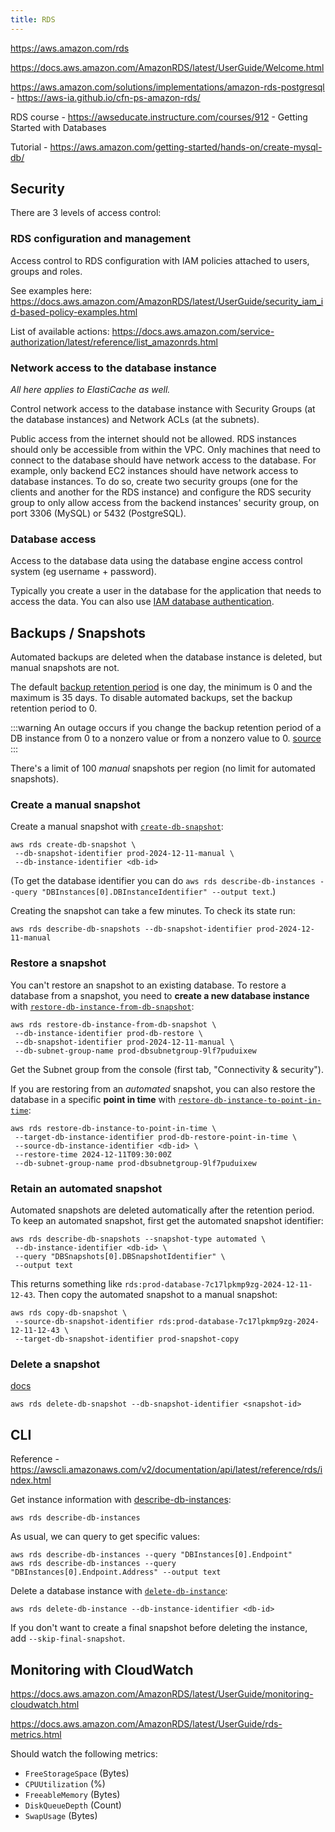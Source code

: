 ```yaml
---
title: RDS
---
```


https://aws.amazon.com/rds

https://docs.aws.amazon.com/AmazonRDS/latest/UserGuide/Welcome.html

https://aws.amazon.com/solutions/implementations/amazon-rds-postgresql - https://aws-ia.github.io/cfn-ps-amazon-rds/

RDS course - https://awseducate.instructure.com/courses/912 - Getting Started with Databases

Tutorial - https://aws.amazon.com/getting-started/hands-on/create-mysql-db/

## Security

There are 3 levels of access control:

### RDS configuration and management

Access control to RDS configuration with IAM policies attached to users, groups and roles.

See examples here: https://docs.aws.amazon.com/AmazonRDS/latest/UserGuide/security_iam_id-based-policy-examples.html

List of available actions: https://docs.aws.amazon.com/service-authorization/latest/reference/list_amazonrds.html

### Network access to the database instance

_All here applies to ElastiCache as well._

Control network access to the database instance with Security Groups (at the database instances) and Network ACLs (at the subnets).

Public access from the internet should not be allowed. RDS instances should only be accessible from within the VPC. Only machines that need to connect to the database should have network access to the database. For example, only backend EC2 instances should have network access to database instances. To do so, create two security groups (one for the clients and another for the RDS instance) and configure the RDS security group to only allow access from the backend instances' security group, on port 3306 (MySQL) or 5432 (PostgreSQL).

### Database access

Access to the database data using the database engine access control system (eg username + password).

Typically you create a user in the database for the application that needs to access the data. You can also use [IAM database authentication](https://docs.aws.amazon.com/AmazonRDS/latest/UserGuide/UsingWithRDS.IAMDBAuth.html).

## Backups / Snapshots

Automated backups are deleted when the database instance is deleted, but manual snapshots are not.

The default [backup retention period](https://docs.aws.amazon.com/AmazonRDS/latest/UserGuide/USER_WorkingWithAutomatedBackups.BackupRetention.html) is one day, the minimum is 0 and the maximum is 35 days. To disable automated backups, set the backup retention period to 0.

:::warning
An outage occurs if you change the backup retention period of a DB instance from 0 to a nonzero value or from a nonzero value to 0. [source](https://docs.aws.amazon.com/AmazonRDS/latest/UserGuide/USER_WorkingWithAutomatedBackups.BackupRetention.html)
:::

There's a limit of 100 _manual_ snapshots per region (no limit for automated snapshots).

### Create a manual snapshot

Create a manual snapshot with [`create-db-snapshot`](https://awscli.amazonaws.com/v2/documentation/api/latest/reference/rds/create-db-snapshot.html):

```shell
aws rds create-db-snapshot \
 --db-snapshot-identifier prod-2024-12-11-manual \
 --db-instance-identifier <db-id>
```

(To get the database identifier you can do `aws rds describe-db-instances --query "DBInstances[0].DBInstanceIdentifier" --output text`.)

Creating the snapshot can take a few minutes. To check its state run:

```shell
aws rds describe-db-snapshots --db-snapshot-identifier prod-2024-12-11-manual
```

### Restore a snapshot

You can't restore an snapshot to an existing database. To restore a database from a snapshot, you need to **create a new database instance** with [`restore-db-instance-from-db-snapshot`](https://awscli.amazonaws.com/v2/documentation/api/latest/reference/rds/restore-db-instance-from-db-snapshot.html):

```shell
aws rds restore-db-instance-from-db-snapshot \
 --db-instance-identifier prod-db-restore \
 --db-snapshot-identifier prod-2024-12-11-manual \
 --db-subnet-group-name prod-dbsubnetgroup-9lf7puduixew
```

Get the Subnet group from the console (first tab, "Connectivity & security").

If you are restoring from an _automated_ snapshot, you can also restore the database in a specific **point in time** with [`restore-db-instance-to-point-in-time`](https://awscli.amazonaws.com/v2/documentation/api/latest/reference/rds/restore-db-instance-to-point-in-time.html):

```shell
aws rds restore-db-instance-to-point-in-time \
 --target-db-instance-identifier prod-db-restore-point-in-time \
 --source-db-instance-identifier <db-id> \
 --restore-time 2024-12-11T09:30:00Z
 --db-subnet-group-name prod-dbsubnetgroup-9lf7puduixew
```

### Retain an automated snapshot

Automated snapshots are deleted automatically after the retention period. To keep an automated snapshot, first get the automated snapshot identifier:

```shell
aws rds describe-db-snapshots --snapshot-type automated \
 --db-instance-identifier <db-id> \
 --query "DBSnapshots[0].DBSnapshotIdentifier" \
 --output text
```

This returns something like `rds:prod-database-7c17lpkmp9zg-2024-12-11-12-43`. Then copy the automated snapshot to a manual snapshot:

```shell
aws rds copy-db-snapshot \
 --source-db-snapshot-identifier rds:prod-database-7c17lpkmp9zg-2024-12-11-12-43 \
 --target-db-snapshot-identifier prod-snapshot-copy
```

### Delete a snapshot

[docs](https://awscli.amazonaws.com/v2/documentation/api/latest/reference/rds/delete-db-snapshot.html)

```shell
aws rds delete-db-snapshot --db-snapshot-identifier <snapshot-id>
```

## CLI

Reference - https://awscli.amazonaws.com/v2/documentation/api/latest/reference/rds/index.html

Get instance information with [describe-db-instances](https://awscli.amazonaws.com/v2/documentation/api/latest/reference/rds/describe-db-instances.html):

```shell
aws rds describe-db-instances
```

As usual, we can query to get specific values:

```shell
aws rds describe-db-instances --query "DBInstances[0].Endpoint"
aws rds describe-db-instances --query "DBInstances[0].Endpoint.Address" --output text
```

Delete a database instance with [`delete-db-instance`](https://awscli.amazonaws.com/v2/documentation/api/latest/reference/rds/delete-db-instance.html):

```shell
aws rds delete-db-instance --db-instance-identifier <db-id>
```

If you don't want to create a final snapshot before deleting the instance, add `--skip-final-snapshot`.

## Monitoring with CloudWatch

https://docs.aws.amazon.com/AmazonRDS/latest/UserGuide/monitoring-cloudwatch.html

https://docs.aws.amazon.com/AmazonRDS/latest/UserGuide/rds-metrics.html

Should watch the following metrics:

- `FreeStorageSpace` (Bytes)
- `CPUUtilization` (%)
- `FreeableMemory` (Bytes)
- `DiskQueueDepth` (Count)
- `SwapUsage` (Bytes)

